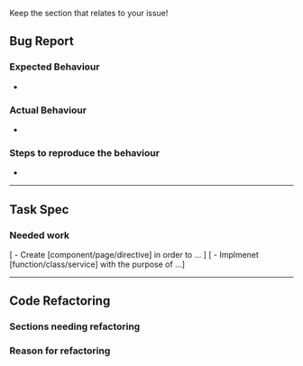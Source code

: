 Keep the section that relates to your issue!

## Bug Report

### Expected Behaviour
- 

### Actual Behaviour
- 

### Steps to reproduce the behaviour
- 

--------------------------------------------------

## Task Spec

### Needed work
[ - Create [component/page/directive] in order to ... ]
[ - Implmenet [function/class/service] with the purpose of ...]

--------------------------------------------------

## Code Refactoring

### Sections needing refactoring

### Reason for refactoring
